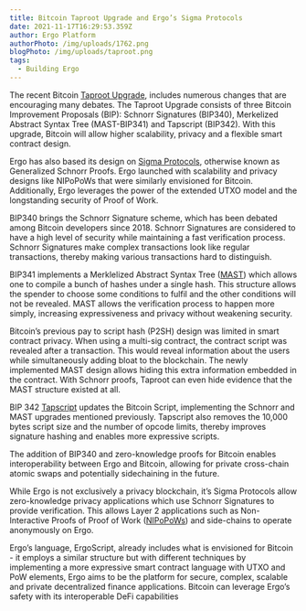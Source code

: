 ```yaml
---
title: Bitcoin Taproot Upgrade and Ergo’s Sigma Protocols
date: 2021-11-17T16:29:53.359Z
author: Ergo Platform
authorPhoto: /img/uploads/1762.png
blogPhoto: /img/uploads/taproot.png
tags:
  - Building Ergo
---
```

<!--StartFragment-->

The recent Bitcoin [Taproot Upgrade](https://www.research.arcane.no/blog/what-is-taproot-the-next-bitcoin-upgrade), includes numerous changes that are encouraging many debates. The Taproot Upgrade consists of three Bitcoin Improvement Proposals (BIP): Schnorr Signatures (BIP340), Merkelized Abstract Syntax Tree (MAST-BIP341) and Tapscript (BIP342). With this upgrade, Bitcoin will allow higher scalability, privacy and a flexible smart contract design. 



Ergo has also based its design on [Sigma Protocols](https://ergoplatform.org/en/blog/2020_03_16_ergo_sigma/), otherwise known as Generalized Schnorr Proofs. Ergo launched with scalability and privacy designs like NIPoPoWs that were similarly envisioned for Bitcoin. Additionally, Ergo leverages the power of the extended UTXO model and the longstanding security of Proof of Work.



BIP340 brings the Schnorr Signature scheme, which has been debated among Bitcoin developers since 2018. Schnorr Signatures are considered to have a high level of security while maintaining a fast verification process. Schnorr Signatures make complex transactions look like regular transactions, thereby making various transactions hard to distinguish.



BIP341 implements a Merklelized Abstract Syntax Tree ([MAST](https://bitcoinops.org/en/topics/mast/)) which allows one to compile a bunch of hashes under a single hash. This structure allows the spender to choose some conditions to fulfil and the other conditions will not be revealed. MAST allows the verification process to happen more simply, increasing expressiveness and privacy without weakening security.



Bitcoin’s previous pay to script hash (P2SH) design was limited in smart contract privacy. When using a multi-sig contract, the contract script was revealed after a transaction. This would reveal information about the users while simultaneously adding bloat to the blockchain. The newly implemented MAST design allows hiding this extra information embedded in the contract. With Schnorr proofs, Taproot can even hide evidence that the MAST structure existed at all.



BIP 342 [Tapscript](https://github.com/bitcoin/bips/blob/master/bip-0342.mediawiki#cite_note-9) updates the Bitcoin Script, implementing the Schnorr and MAST upgrades mentioned previously. Tapscript also removes the 10,000 bytes script size and the number of opcode limits, thereby improves signature hashing and enables more expressive scripts. 



The addition of BIP340 and zero-knowledge proofs for Bitcoin enables interoperability between Ergo and Bitcoin, allowing for private cross-chain atomic swaps and potentially sidechaining in the future. 

While Ergo is not exclusively a privacy blockchain, it’s Sigma Protocols allow zero-knowledge privacy applications which use Schnorr Signatures to provide verification. This allows Layer 2 applications such as Non-Interactive Proofs of Proof of Work ([NIPoPoWs](https://nipopows.com/)) and side-chains to operate anonymously on Ergo. 



Ergo’s language, ErgoScript, already includes what is envisioned for Bitcoin - it employs a similar structure but with different techniques by implementing a more expressive smart contract language with UTXO and PoW elements, Ergo aims to be the platform for secure, complex, scalable and private decentralized finance applications. Bitcoin can leverage Ergo’s safety with its interoperable DeFi capabilities



<!--EndFragment-->